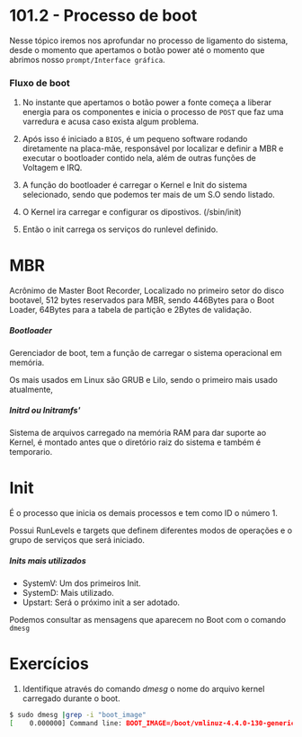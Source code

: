 # 101.2 - Processo de boot

Nesse tópico iremos nos aprofundar no processo de ligamento do sistema, desde o momento que apertamos o botão power até o momento que abrimos nosso `prompt/Interface gráfica`.



### Fluxo de boot



1. No instante que apertamos o botão power a fonte começa a liberar energia para os componentes e inicia o processo de `POST` que faz uma varredura e acusa caso exista algum problema.

2. Após isso é iniciado a `BIOS`, é um pequeno software rodando diretamente na placa-mãe, responsável por localizar e definir a MBR e executar o bootloader contido nela, além de outras funções de Voltagem e IRQ.

3. A função do bootloader é carregar o Kernel e Init do sistema selecionado, sendo que podemos ter mais de um S.O sendo listado.

4. O Kernel ira carregar e configurar os dipostivos. (/sbin/init)

5. Então o init carrega os serviços do runlevel definido.

      



# MBR

Acrônimo de Master Boot Recorder,  Localizado no primeiro setor do disco bootavel, 512 bytes reservados para MBR, sendo 446Bytes para o Boot Loader, 64Bytes para a tabela de partição e 2Bytes de validação.



##### Bootloader

Gerenciador de boot, tem a função de carregar o sistema operacional em memória.

Os mais usados em Linux são GRUB e Lilo, sendo o primeiro mais usado atualmente,



##### Initrd ou Initramfs'

Sistema de arquivos carregado na memória RAM para dar suporte ao Kernel, é montado antes que o diretório raiz do sistema e também é temporario.



# Init

É o processo que inicia os demais processos e tem como ID o número 1.

Possui RunLevels e targets que definem diferentes modos de operações e o grupo de serviços que será iniciado.



##### Inits mais utilizados

- SystemV: Um dos primeiros Init.
- SystemD: Mais utilizado.
- Upstart: Será o próximo init a ser adotado.



Podemos consultar as mensagens que aparecem no Boot com o comando `dmesg`

# **Exercícios**

1. Identifique através do comando *dmesg* o nome do arquivo kernel carregado durante o boot.

```bash
$ sudo dmesg |grep -i "boot_image"
[    0.000000] Command line: BOOT_IMAGE=/boot/vmlinuz-4.4.0-130-generic.efi.signed root=UUID=69a92b11-fd63-44bc-8c12-9319e587e241 ro quiet splash vt.handoff=7
```



